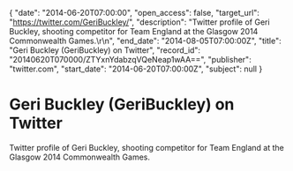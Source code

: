 {
  "date": "2014-06-20T07:00:00", 
  "open_access": false, 
  "target_url": "https://twitter.com/GeriBuckley/", 
  "description": "Twitter profile of Geri Buckley, shooting competitor for Team England at the Glasgow 2014 Commonwealth Games.\r\n", 
  "end_date": "2014-08-05T07:00:00Z", 
  "title": "Geri Buckley (GeriBuckley) on Twitter", 
  "record_id": "20140620T070000/ZTYxnYdabzqVQeNeap1wAA==", 
  "publisher": "twitter.com", 
  "start_date": "2014-06-20T07:00:00Z", 
  "subject": null
}

# Geri Buckley (GeriBuckley) on Twitter

Twitter profile of Geri Buckley, shooting competitor for Team England at the Glasgow 2014 Commonwealth Games.
